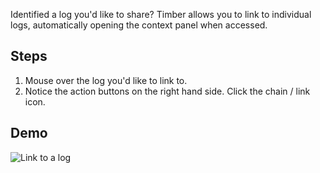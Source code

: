 Identified a log you'd like to share? Timber allows you to link to individual logs, automatically opening the context panel when accessed.


## Steps

1. Mouse over the log you'd like to link to.
2. Notice the action buttons on the right hand side. Click the chain / link icon.


## Demo

![Link to a log](//images.contentful.com/h6vh38q7qvzk/1kCyE4cyOY0mYU4csOAAgO/8426d56897689773e66f8a78a820f48e/Screen_Recording_2017-08-12_at_11.03_AM.gif)
